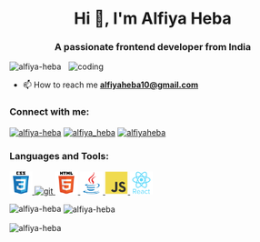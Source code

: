 <h1 align="center">Hi 👋, I'm Alfiya Heba</h1>
<h3 align="center">A passionate frontend developer from India</h3>
<img align="right" alt="coding" width="400" src="https://user-images.githubusercontent.com/74038190/225813708-98b745f2-7d22-48cf-9150-083f1b00d6c9.gif"

<p align="left"> <img src="https://komarev.com/ghpvc/?username=alfiya-heba&label=Profile%20views&color=0e75b6&style=flat" alt="alfiya-heba" /> </p>

- 📫 How to reach me **alfiyaheba10@gmail.com**

<h3 align="left">Connect with me:</h3>
<p align="left">
<a href="https://linkedin.com/in/alfiya-heba" target="blank"><img align="center" src="https://raw.githubusercontent.com/rahuldkjain/github-profile-readme-generator/master/src/images/icons/Social/linked-in-alt.svg" alt="alfiya-heba" height="30" width="40" /></a>
<a href="https://instagram.com/alfiya_heba" target="blank"><img align="center" src="https://raw.githubusercontent.com/rahuldkjain/github-profile-readme-generator/master/src/images/icons/Social/instagram.svg" alt="alfiya_heba" height="30" width="40" /></a>
<a href="https://www.leetcode.com/alfiyaheba" target="blank"><img align="center" src="https://raw.githubusercontent.com/rahuldkjain/github-profile-readme-generator/master/src/images/icons/Social/leet-code.svg" alt="alfiyaheba" height="30" width="40" /></a>
</p>

<h3 align="left">Languages and Tools:</h3>
<p align="left"> <a href="https://www.w3schools.com/css/" target="_blank" rel="noreferrer"> <img src="https://raw.githubusercontent.com/devicons/devicon/master/icons/css3/css3-original-wordmark.svg" alt="css3" width="40" height="40"/> </a> <a href="https://git-scm.com/" target="_blank" rel="noreferrer"> <img src="https://www.vectorlogo.zone/logos/git-scm/git-scm-icon.svg" alt="git" width="40" height="40"/> </a> <a href="https://www.w3.org/html/" target="_blank" rel="noreferrer"> <img src="https://raw.githubusercontent.com/devicons/devicon/master/icons/html5/html5-original-wordmark.svg" alt="html5" width="40" height="40"/> </a> <a href="https://www.java.com" target="_blank" rel="noreferrer"> <img src="https://raw.githubusercontent.com/devicons/devicon/master/icons/java/java-original.svg" alt="java" width="40" height="40"/> </a> <a href="https://developer.mozilla.org/en-US/docs/Web/JavaScript" target="_blank" rel="noreferrer"> <img src="https://raw.githubusercontent.com/devicons/devicon/master/icons/javascript/javascript-original.svg" alt="javascript" width="40" height="40"/> </a> <a href="https://reactjs.org/" target="_blank" rel="noreferrer"> <img src="https://raw.githubusercontent.com/devicons/devicon/master/icons/react/react-original-wordmark.svg" alt="react" width="40" height="40"/> </a> </p>

<p><img align="left" src="https://github-readme-stats.vercel.app/api/top-langs?username=alfiya-heba&show_icons=true&locale=en&layout=compact" alt="alfiya-heba" /></p>

<p>&nbsp;<img align="center" src="https://github-readme-stats.vercel.app/api?username=alfiya-heba&show_icons=true&locale=en" alt="alfiya-heba" /></p>

<p><img align="center" src="https://github-readme-streak-stats.herokuapp.com/?user=alfiya-heba&" alt="alfiya-heba" /></p>
